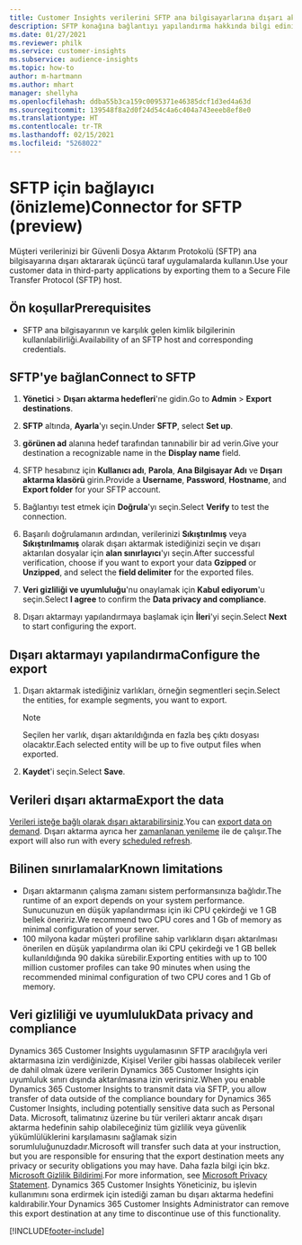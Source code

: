 ```yaml
---
title: Customer Insights verilerini SFTP ana bilgisayarlarına dışarı aktarma
description: SFTP konağına bağlantıyı yapılandırma hakkında bilgi edinin.
ms.date: 01/27/2021
ms.reviewer: philk
ms.service: customer-insights
ms.subservice: audience-insights
ms.topic: how-to
author: m-hartmann
ms.author: mhart
manager: shellyha
ms.openlocfilehash: ddba55b3ca159c0095371e46385dcf1d3ed4a63d
ms.sourcegitcommit: 139548f8a2d0f24d54c4a6c404a743eeeb8ef8e0
ms.translationtype: HT
ms.contentlocale: tr-TR
ms.lasthandoff: 02/15/2021
ms.locfileid: "5268022"
---
```

# <a name="connector-for-sftp-preview"></a><span data-ttu-id="3d5bb-103">SFTP için bağlayıcı (önizleme)</span><span class="sxs-lookup"><span data-stu-id="3d5bb-103">Connector for SFTP (preview)</span></span>

<span data-ttu-id="3d5bb-104">Müşteri verilerinizi bir Güvenli Dosya Aktarım Protokolü (SFTP) ana bilgisayarına dışarı aktararak üçüncü taraf uygulamalarda kullanın.</span><span class="sxs-lookup"><span data-stu-id="3d5bb-104">Use your customer data in third-party applications by exporting them to a Secure File Transfer Protocol (SFTP) host.</span></span>

## <a name="prerequisites"></a><span data-ttu-id="3d5bb-105">Ön koşullar</span><span class="sxs-lookup"><span data-stu-id="3d5bb-105">Prerequisites</span></span>

- <span data-ttu-id="3d5bb-106">SFTP ana bilgisayarının ve karşılık gelen kimlik bilgilerinin kullanılabilirliği.</span><span class="sxs-lookup"><span data-stu-id="3d5bb-106">Availability of an SFTP host and corresponding credentials.</span></span>

## <a name="connect-to-sftp"></a><span data-ttu-id="3d5bb-107">SFTP'ye bağlan</span><span class="sxs-lookup"><span data-stu-id="3d5bb-107">Connect to SFTP</span></span>

1. <span data-ttu-id="3d5bb-108">**Yönetici** > **Dışarı aktarma hedefleri**'ne gidin.</span><span class="sxs-lookup"><span data-stu-id="3d5bb-108">Go to **Admin** > **Export destinations**.</span></span>

1. <span data-ttu-id="3d5bb-109">**SFTP** altında, **Ayarla**'yı seçin.</span><span class="sxs-lookup"><span data-stu-id="3d5bb-109">Under **SFTP**, select **Set up**.</span></span>

1. <span data-ttu-id="3d5bb-110">**görünen ad** alanına hedef tarafından tanınabilir bir ad verin.</span><span class="sxs-lookup"><span data-stu-id="3d5bb-110">Give your destination a recognizable name in the **Display name** field.</span></span>

1. <span data-ttu-id="3d5bb-111">SFTP hesabınız için **Kullanıcı adı**, **Parola**, **Ana Bilgisayar Adı** ve **Dışarı aktarma klasörü** girin.</span><span class="sxs-lookup"><span data-stu-id="3d5bb-111">Provide a **Username**, **Password**, **Hostname**, and **Export folder** for your SFTP account.</span></span>

1. <span data-ttu-id="3d5bb-112">Bağlantıyı test etmek için **Doğrula**'yı seçin.</span><span class="sxs-lookup"><span data-stu-id="3d5bb-112">Select **Verify** to test the connection.</span></span>

1. <span data-ttu-id="3d5bb-113">Başarılı doğrulamanın ardından, verilerinizi **Sıkıştırılmış** veya **Sıkıştırılmamış** olarak dışarı aktarmak istediğinizi seçin ve dışarı aktarılan dosyalar için **alan sınırlayıcı**'yı seçin.</span><span class="sxs-lookup"><span data-stu-id="3d5bb-113">After successful verification, choose if you want to export your data **Gzipped** or **Unzipped**, and select the **field delimiter** for the exported files.</span></span>

1. <span data-ttu-id="3d5bb-114">**Veri gizliliği ve uyumluluğu**'nu onaylamak için **Kabul ediyorum**'u seçin.</span><span class="sxs-lookup"><span data-stu-id="3d5bb-114">Select **I agree** to confirm the **Data privacy and compliance**.</span></span>

1. <span data-ttu-id="3d5bb-115">Dışarı aktarmayı yapılandırmaya başlamak için **İleri**'yi seçin.</span><span class="sxs-lookup"><span data-stu-id="3d5bb-115">Select **Next** to start configuring the export.</span></span>

## <a name="configure-the-export"></a><span data-ttu-id="3d5bb-116">Dışarı aktarmayı yapılandırma</span><span class="sxs-lookup"><span data-stu-id="3d5bb-116">Configure the export</span></span>

1. <span data-ttu-id="3d5bb-117">Dışarı aktarmak istediğiniz varlıkları, örneğin segmentleri seçin.</span><span class="sxs-lookup"><span data-stu-id="3d5bb-117">Select the entities, for example segments, you want to export.</span></span>

   > [!NOTE]
   > <span data-ttu-id="3d5bb-118">Seçilen her varlık, dışarı aktarıldığında en fazla beş çıktı dosyası olacaktır.</span><span class="sxs-lookup"><span data-stu-id="3d5bb-118">Each selected entity will be up to five output files when exported.</span></span> 

1. <span data-ttu-id="3d5bb-119">**Kaydet**'i seçin.</span><span class="sxs-lookup"><span data-stu-id="3d5bb-119">Select **Save**.</span></span>

## <a name="export-the-data"></a><span data-ttu-id="3d5bb-120">Verileri dışarı aktarma</span><span class="sxs-lookup"><span data-stu-id="3d5bb-120">Export the data</span></span>

<span data-ttu-id="3d5bb-121">[Verileri isteğe bağlı olarak dışarı aktarabilirsiniz](export-destinations.md).</span><span class="sxs-lookup"><span data-stu-id="3d5bb-121">You can [export data on demand](export-destinations.md).</span></span> <span data-ttu-id="3d5bb-122">Dışarı aktarma ayrıca her [zamanlanan yenileme](system.md#schedule-tab) ile de çalışır.</span><span class="sxs-lookup"><span data-stu-id="3d5bb-122">The export will also run with every [scheduled refresh](system.md#schedule-tab).</span></span>

## <a name="known-limitations"></a><span data-ttu-id="3d5bb-123">Bilinen sınırlamalar</span><span class="sxs-lookup"><span data-stu-id="3d5bb-123">Known limitations</span></span>

- <span data-ttu-id="3d5bb-124">Dışarı aktarmanın çalışma zamanı sistem performansınıza bağlıdır.</span><span class="sxs-lookup"><span data-stu-id="3d5bb-124">The runtime of an export depends on your system performance.</span></span> <span data-ttu-id="3d5bb-125">Sunucunuzun en düşük yapılandırması için iki CPU çekirdeği ve 1 GB bellek öneririz.</span><span class="sxs-lookup"><span data-stu-id="3d5bb-125">We recommend two CPU cores and 1 Gb of memory as minimal configuration of your server.</span></span> 
- <span data-ttu-id="3d5bb-126">100 milyona kadar müşteri profiline sahip varlıkların dışarı aktarılması önerilen en düşük yapılandırma olan iki CPU çekirdeği ve 1 GB bellek kullanıldığında 90 dakika sürebilir.</span><span class="sxs-lookup"><span data-stu-id="3d5bb-126">Exporting entities with up to 100 million customer profiles can take 90 minutes when using the recommended minimal configuration of two CPU cores and 1 Gb of memory.</span></span> 

## <a name="data-privacy-and-compliance"></a><span data-ttu-id="3d5bb-127">Veri gizliliği ve uyumluluk</span><span class="sxs-lookup"><span data-stu-id="3d5bb-127">Data privacy and compliance</span></span>

<span data-ttu-id="3d5bb-128">Dynamics 365 Customer Insights uygulamasının SFTP aracılığıyla veri aktarmasına izin verdiğinizde, Kişisel Veriler gibi hassas olabilecek veriler de dahil olmak üzere verilerin Dynamics 365 Customer Insights için uyumluluk sınırı dışında aktarılmasına izin verirsiniz.</span><span class="sxs-lookup"><span data-stu-id="3d5bb-128">When you enable Dynamics 365 Customer Insights to transmit data via SFTP, you allow transfer of data outside of the compliance boundary for Dynamics 365 Customer Insights, including potentially sensitive data such as Personal Data.</span></span> <span data-ttu-id="3d5bb-129">Microsoft, talimatınız üzerine bu tür verileri aktarır ancak dışarı aktarma hedefinin sahip olabileceğiniz tüm gizlilik veya güvenlik yükümlülüklerini karşılamasını sağlamak sizin sorumluluğunuzdadır.</span><span class="sxs-lookup"><span data-stu-id="3d5bb-129">Microsoft will transfer such data at your instruction, but you are responsible for ensuring that the export destination meets any privacy or security obligations you may have.</span></span> <span data-ttu-id="3d5bb-130">Daha fazla bilgi için bkz. [Microsoft Gizlilik Bildirimi](https://go.microsoft.com/fwlink/?linkid=396732).</span><span class="sxs-lookup"><span data-stu-id="3d5bb-130">For more information, see [Microsoft Privacy Statement](https://go.microsoft.com/fwlink/?linkid=396732).</span></span>
<span data-ttu-id="3d5bb-131">Dynamics 365 Customer Insights Yöneticiniz, bu işlevin kullanımını sona erdirmek için istediği zaman bu dışarı aktarma hedefini kaldırabilir.</span><span class="sxs-lookup"><span data-stu-id="3d5bb-131">Your Dynamics 365 Customer Insights Administrator can remove this export destination at any time to discontinue use of this functionality.</span></span>


[!INCLUDE[footer-include](../includes/footer-banner.md)]